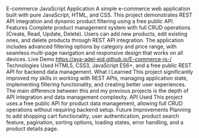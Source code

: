E-commerce JavaScript Application
A simple e-commerce web application built with pure JavaScript, HTML, and CSS. This project demonstrates REST API integration and dynamic product filtering using a free public API.
Features
Complete product management system with full CRUD operations (Create, Read, Update, Delete). Users can add new products, edit existing ones, and delete products through REST API integration. The application includes advanced filtering options by category and price range, with seamless multi-page navigation and responsive design that works on all devices.
Live Demo
https://aya-adel-eid.github.io/E-commerce-js-/
Technologies Used
HTML5, CSS3, JavaScript ES6+, and a free public REST API for backend data management.
What I Learned
This project significantly improved my skills in working with REST APIs, managing application state, implementing filtering functionality, and creating better user experiences. The main difference between this and my previous projects is the depth of API integration and data management complexity.
API Used
This project uses a free public API for product data management, allowing full CRUD operations without requiring backend setup.
Future Improvements
Planning to add shopping cart functionality, user authentication, product search feature, pagination, sorting options, loading states, error handling, and a product details page.
